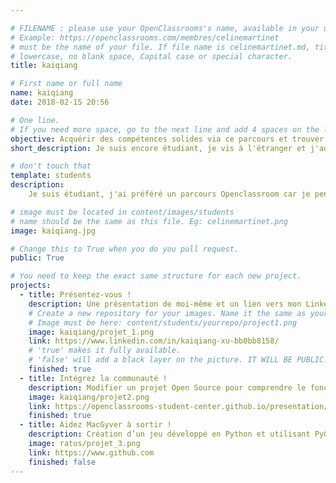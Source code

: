 ```yaml
---

# FILENAME : please use your OpenClassrooms's name, available in your url.
# Example: https://openclassrooms.com/membres/celinemartinet
# must be the name of your file. If file name is celinemartinet.md, title is celinemartinet.
# lowercase, no blank space, Capital case or special character.
title: kaiqiang

# First name or full name
name: kaiqiang
date: 2018-02-15 20:56

# One line.
# If you need more space, go to the next line and add 4 spaces on the left, as in 'description'.
objective: Acquérir des compétences solides via ce parcours et trouver un métier de développeur
short_description: Je suis encore étudiant, je vis à l'étranger et j'adore voyager

# don't touch that
template: students
description:
    Je suis étudiant, j'ai préféré un parcours Openclassroom car je pense qu'il m'apportera bien plus qu'un parcours classique à l'université. j'adore voyager et regarder des animés et des dramas

# image must be located in content/images/students
# name should be the same as this file. Eg: celinemartinet.png
image: kaiqiang.jpg

# Change this to True when you do you pull request.
public: True

# You need to keep the exact same structure for each new project.
projects:
  - title: Présentez-vous !
    description: Une présentation de moi-même et un lien vers mon LinkedIn.
    # Create a new repository for your images. Name it the same as your nickname and profile picture.
    # Image must be here: content/students/yourrepo/project1.png
    image: kaiqiang/projet_1.png
    link: https://www.linkedin.com/in/kaiqiang-xu-bb0bb8158/
    # 'true' makes it fully available.
    # 'false' will add a black layer on the picture. IT WILL BE PUBLIC!
    finished: true
  - title: Intégrez la communauté !
    description: Modifier un projet Open Source pour comprendre le fonctionnement de Git, de Github et des pull requests. 
    image: kaiqiang/projet2.png
    link: https://openclassrooms-student-center.github.io/presentation/students/ratus.html
    finished: true
  - title: Aidez MacGyver à sortir !
    description: Création d’un jeu développé en Python et utilisant PyGame.
    image: ratus/projet_3.png
    link: https://www.github.com
    finished: false
---
```

